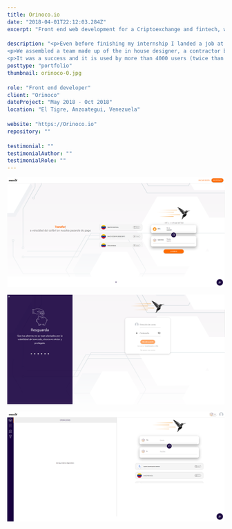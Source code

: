 ```yaml
---
title: Orinoco.io
date: "2018-04-01T22:12:03.284Z"
excerpt: "Front end web development for a Criptoexchange and fintech, with vue, vuetify and graphql"

description: "<p>Even before finishing my internship I landed a job at a local crypto exchange. They had a very simple system made on plain PHP where clients added orders and their employees processed the order. This was burdensome because they were limited by their number of employees and the own system was very basic in their functionalities.</p>
<p>We assembled a team made up of the in house designer, a contractor back end developer, and me, the front end developer.  We planned all the modules and devised along with the founders a crypto exchange like Localbitcoins and Airtm, that would solve both of their problems decentralizing the platform with a more modern technology and user experience. We chose to develop the system with Vue and vuetify as the front end, and express with a mongo database using graphql to tie everything together, we spent around 5 months developing the app.</p>
<p>It was a success and it is used by more than 4000 users (twice than when we started) and since then has made more than 75000 transactions, and the company has grown twice the size and diversified their services to become a full fintech locally</p>"
posttype: "portfolio"
thumbnail: orinoco-0.jpg

role: "Front end developer"
client: "Orinoco"
dateProject: "May 2018 - Oct 2018"
location: "El Tigre, Anzoategui, Venezuela"

website: "https://Orinoco.io"
repository: ""

testimonial: ""
testimonialAuthor: ""
testimonialRole: ""
---
```


![Orinoco]( /portfolio/orinoco-1.png 'Orinoco')

![Orinoco]( /portfolio/orinoco-2.png 'Orinoco')

![Orinoco]( /portfolio/orinoco-3.png 'Orinoco')
